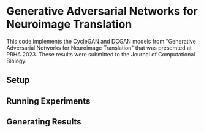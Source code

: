 # Generative Adversarial Networks for Neuroimage Translation

This code implements the CycleGAN and DCGAN models from "Generative Adversarial Networks for Neuroimage Translation" that was presemted at PRHA 2023. These results were submitted to the Journal of Computational Biology. 

## Setup

## Running Experiments

## Generating Results
